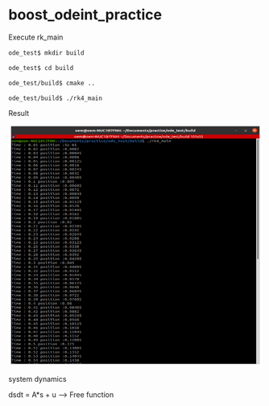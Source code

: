 # boost_odeint_practice

Execute rk_main

```
ode_test$ mkdir build
```

```
ode_test$ cd build
```

```
ode_test/build$ cmake ..
```

```
ode_test/build$ ./rk4_main
```

Result

<img src="ode_test/rk4_main.png" width="680" height="480" />

system dynamics

dsdt = A*s + u --> Free function

